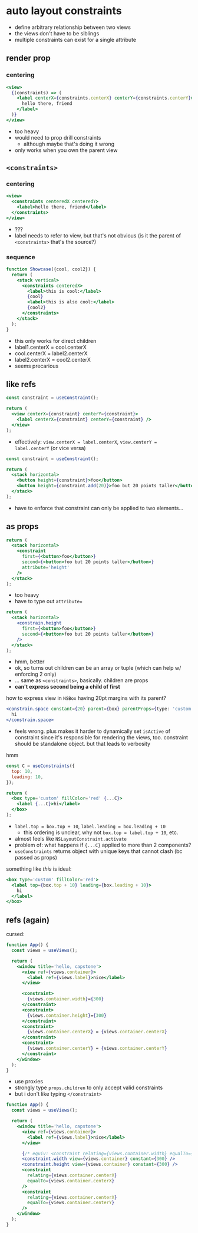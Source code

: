 # auto layout constraints

- define arbitrary relationship between two views
- the views don't have to be siblings
- multiple constraints can exist for a single attribute

## render prop

### centering

```jsx
<view>
  {(constraints) => (
    <label centerX={constraints.centerX} centerY={constraints.centerY}>
      hello there, friend
    </label>
  )}
</view>
```

- too heavy
- would need to prop drill constraints
  - although maybe that's doing it wrong
- only works when you own the parent view

## `<constraints>`

### centering

```jsx
<view>
  <constraints centeredX centeredY>
    <label>hello there, friend</label>
  </constraints>
</view>
```

- ???
- label needs to refer to view, but that's not obvious (is it the parent of
  `<constraints>` that's the source?)

### sequence

```jsx
function Showcase({cool, cool2}) {
  return (
    <stack vertical>
      <constraints centeredX>
        <label>this is cool:</label>
        {cool}
        <label>this is also cool:</label>
        {cool2}
      </constraints>
    </stack>
  );
}
```

- this only works for direct children
- label1.centerX = cool.centerX
- cool.centerX = label2.centerX
- label2.centerX = cool2.centerX
- seems precarious

## like refs

```jsx
const constraint = useConstraint();

return (
  <view centerX={constraint} centerY={constraint}>
    <label centerX={constraint} centerY={constraint} />
  </view>
);
```

- effectively: `view.centerX = label.centerX`, `view.centerY = label.centerY` (or vice versa)

```jsx
const constraint = useConstraint();

return (
  <stack horizontal>
    <button height={constraint}>foo</button>
    <button height={constraint.add(20)}>foo but 20 points taller</button>
  </stack>
);
```

- have to enforce that constraint can only be applied to two elements...

## as props

```jsx
return (
  <stack horizontal>
    <constraint
      first={<button>foo</button>}
      second={<button>foo but 20 points taller</button>}
      attribute='height'
    />
  </stack>
);
```

- too heavy
- have to type out `attribute=`

```jsx
return (
  <stack horizontal>
    <constrain.height
      first={<button>foo</button>}
      second={<button>foo but 20 points taller</button>}
    />
  </stack>
);
```

- hmm, better
- ok, so turns out children can be an array or tuple (which can help w/ enforcing 2 only)
- ... same as `<constraints>`, basically. children are props
- **can't express second being a child of first**

how to express view in `NSBox` having 20pt margins with its parent?

```jsx
<constrain.space constant={20} parent={box} parentProps={type: 'custom', fillColor: 'red'}>
  hi
</constrain.space>
```

- feels wrong. plus makes it harder to dynamically set `isActive` of constraint
  since it's responsible for rendering the views, too. constraint should be
  standalone object. but that leads to verbosity

hmm

```jsx
const C = useConstraints({
  top: 10,
  leading: 10,
});

return (
  <box type='custom' fillColor='red' {...C}>
    <label {...C}>hi</label>
  </box>
);
```

- `label.top = box.top + 10`, `label.leading = box.leading + 10`
  - this ordering is unclear, why not `box.top = label.top + 10`, etc.
- almost feels like `NSLayoutConstraint.activate`
- problem of: what happens if `{...C}` applied to more than 2 components?
- `useConstraints` returns object with unique keys that cannot clash (bc passed as props)

something like _this_ is ideal:

```jsx
<box type='custom' fillColor='red'>
  <label top={box.top + 10} leading={box.leading + 10}>
    hi
  </label>
</box>
```

## refs (again)

cursed:

```jsx
function App() {
  const views = useViews();

  return (
    <window title='hello, capstone'>
      <view ref={views.container}>
        <label ref={views.label}>nice</label>
      </view>

      <constraint>
        {views.container.width}={300}
      </constraint>
      <constraint>
        {views.container.height}={300}
      </constraint>
      <constraint>
        {views.container.centerX} = {views.container.centerX}
      </constraint>
      <constraint>
        {views.container.centerY} = {views.container.centerY}
      </constraint>
    </window>
  );
}
```

- use proxies
- strongly type `props.children` to only accept valid constraints
- but i don't like typing `</constraint>`

```jsx
function App() {
  const views = useViews();

  return (
    <window title='hello, capstone'>
      <view ref={views.container}>
        <label ref={views.label}>nice</label>
      </view>

      {/* equiv: <constraint relating={views.container.width} equalTo={300} /> */}
      <constraint.width view={views.container} constant={300} />
      <constraint.height view={views.container} constant={300} />
      <constraint
        relating={views.container.centerX}
        equalTo={views.container.centerX}
      />
      <constraint
        relating={views.container.centerX}
        equalTo={views.container.centerY}
      />
    </window>
  );
}
```

